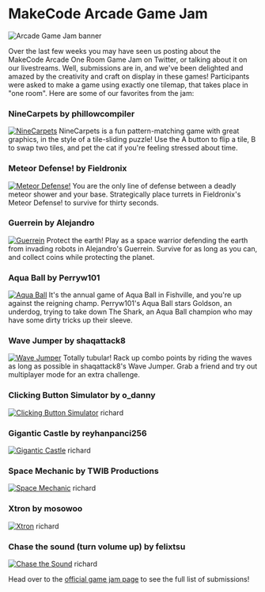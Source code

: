 # MakeCode Arcade Game Jam

![Arcade Game Jam banner](TODO)

Over the last few weeks you may have seen us posting about the MakeCode Arcade One Room Game Jam on Twitter, or talking about it on our livestreams. Well, submissions are in, and we've been delighted and amazed by the creativity and craft on display in these games! Participants were asked to make a game using exactly one tilemap, that takes place in "one room". Here are some of our favorites from the jam:

### NineCarpets by phillowcompiler
[![NineCarpets](/static/blog/arcade/game-jam/one-room/ninecarpets.png)](https://arcade.makecode.com/81707-47949-81798-72867)
NineCarpets is a fun pattern-matching game with great graphics, in the style of a tile-sliding puzzle! Use the A button to flip a tile, B to swap two tiles, and pet the cat if you're feeling stressed about time.

### Meteor Defense! by Fieldronix
[![Meteor Defense!](/static/blog/arcade/game-jam/one-room/meteordefense.png)](https://arcade.makecode.com/77852-25984-35775-89407)
You are the only line of defense between a deadly meteor shower and your base. Strategically place turrets in Fieldronix's Meteor Defense! to survive for thirty seconds.

### Guerrein by Alejandro
[![Guerrein](/static/blog/arcade/game-jam/one-room/guerrein.png)](https://arcade.makecode.com/29746-46301-89977-97050)
Protect the earth! Play as a space warrior defending the earth from invading robots in Alejandro's Guerrein. Survive for as long as you can, and collect coins while protecting the planet.

### Aqua Ball by Perryw101
[![Aqua Ball](/static/blog/arcade/game-jam/one-room/aquaball.png)](https://arcade.makecode.com/00907-50718-83595-32559)
It's the annual game of Aqua Ball in Fishville, and you're up against the reigning champ. Perryw101's Aqua Ball stars Goldson, an underdog, trying to take down The Shark, an Aqua Ball champion who may have some dirty tricks up their sleeve.

### Wave Jumper by shaqattack8
[![Wave Jumper](/static/blog/arcade/game-jam/one-room/wavejumper.png)](https://arcade.makecode.com/15157-22582-17393-73487)
Totally tubular! Rack up combo points by riding the waves as long as possible in shaqattack8's Wave Jumper. Grab a friend and try out multiplayer mode for an extra challenge.

### Clicking Button Simulator by o_danny
[![Clicking Button Simulator](/static/blog/arcade/game-jam/one-room/)](https://arcade.makecode.com/98143-93052-87735-45035)
richard 

### Gigantic Castle by reyhanpanci256
[![Gigantic Castle](/static/blog/arcade/game-jam/one-room/)](https://arcade.makecode.com/99246-16626-78826-85418)
richard

### Space Mechanic by TWIB Productions
[![Space Mechanic](/static/blog/arcade/game-jam/one-room/)](https://arcade.makecode.com/10414-32474-22732-83822)
richard 

### Xtron by mosowoo
[![Xtron](/static/blog/arcade/game-jam/one-room/)](https://arcade.makecode.com/77255-08805-62216-65351)
richard

### Chase the sound (turn volume up) by felixtsu
[![Chase the Sound](/static/blog/arcade/game-jam/one-room/)](https://arcade.makecode.com/99812-60519-79814-16674)
richard

Head over to the [official game jam page](https://itch.io/jam/makecode-arcade-game-jam-2/entries) to see the full list of submissions!